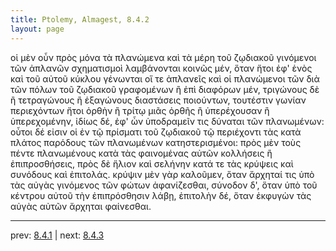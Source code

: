 ```yaml
---
title: Ptolemy, Almagest, 8.4.2
layout: page
---
```


οἱ μὲν οὖν πρὸς μόνα τὰ πλανώμενα καὶ τὰ μέρη τοῦ ζῳδιακοῦ γινόμενοι τῶν ἀπλανῶν σχηματισμοὶ λαμβάνονται κοινῶς μέν, ὅταν ἤτοι ἐφ' ἑνὸς καὶ τοῦ αὐτοῦ κύκλου γένωνται οἵ τε ἀπλανεῖς καὶ οἱ πλανώμενοι τῶν διὰ τῶν πόλων τοῦ ζῳδιακοῦ γραφομένων ἢ ἐπὶ διαφόρων μέν, τριγώνους δὲ ἢ τετραγώνους ἢ ἑξαγώνους διαστάσεις ποιούντων, τουτέστιν γωνίαν περιεχόντων ἤτοι ὀρθὴν ἢ τρίτῳ μιᾶς ὀρθῆς ἢ ὑπερέχουσαν ἢ ὑπερεχομένην, ἰδίως δέ, ἐφ' ὧν ὑποδραμεῖν τις δύναται τῶν πλανωμένων: οὗτοι δέ εἰσιν οἱ ἐν τῷ πρίσματι τοῦ ζῳδιακοῦ τῷ περιέχοντι τὰς κατὰ πλάτος παρόδους τῶν πλανωμένων κατηστερισμένοι: πρὸς μὲν τοὺς πέντε πλανωμένους κατὰ τὰς φαινομένας αὐτῶν κολλήσεις ἢ ἐπιπροσθήσεις, πρὸς δὲ ἥλιον καὶ σελήνην κατά τε τὰς κρύψεις καὶ συνόδους καὶ ἐπιτολάς. κρύψιν μὲν γὰρ καλοῦμεν, ὅταν ἄρχηταί τις ὑπὸ τὰς αὐγὰς γινόμενος τῶν φώτων ἀφανίζεσθαι, σύνοδον δ', ὅταν ὑπὸ τοῦ κέντρου αὐτοῦ τὴν ἐπιπρόσθησιν λάβῃ, ἐπιτολὴν δέ, ὅταν ἐκφυγὼν τὰς αὐγὰς αὐτῶν ἄρχηται φαίνεσθαι. 

---

prev: [8.4.1](../8.4.1/) | next: [8.4.3](../8.4.3/)

